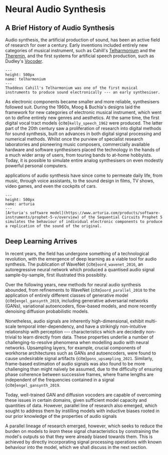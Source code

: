 # Neural Audio Synthesis

## A Brief History of Audio Synthesis

Audio synthesis, the artificial production of sound, has been an active field of research for over a century. 
Early inventions included entirely new categories of musical instrument, such as Cahill's [Telharmonium](https://en.wikipedia.org/wiki/Telharmonium) and the [Theremin](https://en.wikipedia.org/wiki/Theremin), and the first systems for artificial speech production, such as Dudley's [Vocoder](https://ccrma.stanford.edu/~jos/pasp/Dudley_s_Vocoder.html).

```{figure} ../images/telharmonium.jpg
---
height: 500px
name: telharmonium
---
Thaddeus Cahill's Telharmonium was one of the first musical instruments to produce sound electronically --- an early synthesiser.
```

As electronic components became smaller and more reliable, synthesisers followed suit.
During the 1960s, Moog & Buchla's designs laid the framework for new categories of electronic musical instrument, which went on to define entirely new genres and aesthetics.
At the same time, the first digital vocal tract models {cite}`kelly_speech_1962` were produced.
The latter part of the 20th century saw a proliferation of research into digital methods for sound synthesis, built on advances in both digital signal processing and numerical methods.
Whilst once the purview of specialist research laboratories and pioneering music composers, commercially available hardware and software synthesisers placed the technology in the hands of a much wider array of users, from touring bands to at-home hobbyists.
Today, it is possible to simulate entire analog synthesisers on even modestly powerful personal computers.

applications of audio synthesis have since come to permeate daily life, from music, through voice assistants, to the sound design in films, TV shows, video games, and even the cockpits of cars.

```{figure} ../images/arturia.jpeg
---
height: 500px
name: arturia
---
[Arturia's software model](https://www.arturia.com/products/software-instruments/prophet-5-v/overview) of the Sequential Circuits Prophet 5 simulates the behaviour of individual electronic components to produce a replication of the sound of the original.
```

## Deep Learning Arrives

In recent years, the field has undergone something of a technological revolution, with the emergence of deep learning as a viable tool for audio synthesis.
The publication of WaveNet {cite}`oord_wavenet_2016`, an autoregressive neural network which produced a quantised audio signal sample-by-sample, first illustrated this possiblity.

Over the following years, new methods for neural audio synthesis abounded, from refinements to WaveNet {cite}`oord_parallel_2018` to the application of entirely different classes of generative model {cite}`engel_gansynth_2019`, including generative adversarial networks (GANs), variational autoencoders, flow-based models, and more recently denoising diffusion probabilistic models.

Nonetheless, audio signals are inherently high-dimensional, exhibit multi-scale temporal inter-dependency, and have a strikingly non-intuitive relationship with perception --- characteristics which are decidedly non-trivial to learn directly from data.
These properties underlie a number of challenging-to-resolve phenomena when modelling audio with neural networks.
Upsampling layers, for example, crucial components of workhorse architectures such as GANs and autoencoders, were found to cause undesirable signal artifacts {cite}`pons_upsampling_2021`.
Similarly, frame-based estimation of audio signals was also found to be more challenging than might naïvely be assumed, due to the difficulty of ensuring phase coherence between successive frames, where frame lengths are independent of the frequencies contained in a signal {cite}`engel_gansynth_2019`.

Today, well-trained GAN and diffusion vocoders are capable of overcoming these issues in certain domains, given sufficient model capacity and quantities of data.
However, parallel line of research also emerged, which sought to address them by instilling models with inductive biases rooted in our prior knowledge of the properties of audio signals

A parallel lineage of research emerged, however, which seeks to reduce the burden on models to _learn_ these signal characteristics by constraining the model's outputs so that they were already biased towards them.
This is achieved by directly incorporating signal processing operations with known behaviour into the model, which we shall discuss in the next section.
